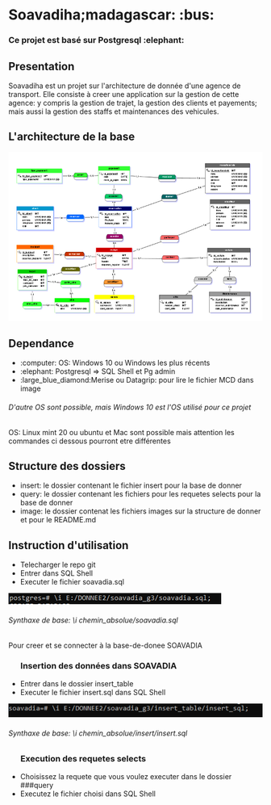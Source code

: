 <h1>Soavadiha;madagascar: :bus:</h1>

<h3>Ce projet est basé sur Postgresql :elephant:</h3>

<h2>Presentation</h2>
<p>Soavadiha est un projet sur l'architecture de donnée d'une agence de transport. Elle consiste
à creer une application sur la gestion de cette agence: y compris la gestion de trajet, la gestion
des clients et payements; mais aussi la gestion des staffs et maintenances des vehicules.</p>

<h2>L'architecture de la base</h2>
<img src="/image/soavadia.PNG">

<h2>Dependance</h2>
<ul>
    <li>:computer: OS: Windows 10 ou Windows les plus récents</li>
    <li>:elephant: Postgresql => SQL Shell et Pg admin</li>
    <li>:large_blue_diamond:Merise ou Datagrip: pour lire le fichier MCD dans image</li>
</ul>
<h6>D'autre OS sont possible, mais Windows 10 est l'OS utilisé pour ce projet</h6>
<p>OS: Linux mint 20 ou ubuntu et Mac sont possible mais attention les commandes ci dessous pourront etre différentes</p>

<h2>Structure des dossiers</h2>
<ul>
    <li>insert: le dossier contenant le fichier insert pour la base de donner</li>
    <li>query: le dossier contenant les fichiers pour les requetes selects pour la base de donner</li>
    <li>image: le dossier contenat les fichiers images sur la structure de donner et pour le README.md</li>
</ul>

<h2>Instruction d'utilisation</h2>
<ul>
    <li>Telecharger le repo git</li>
    <li>Entrer dans SQL Shell</li>
    <li>Executer le fichier soavadia.sql</li>
</ul>
<img src="/image/execution_cmd.PNG">
<h6>Synthaxe de base: \i chemin_absolue/soavadia.sql</h6>
<p>Pour creer et se connecter à la base-de-donee SOAVADIA</p>

<ul>
<h3>Insertion des données dans SOAVADIA</h3>
    <li>Entrer dans le dossier insert_table</li>
    <li>Executer le fichier insert.sql dans SQL Shell</li>
</ul>
<img src="/image/insertion_cmd.PNG">
<h6>Synthaxe de base: \i chemin_absolue/insert/insert.sql</h6>
<ul>
    <h3>Execution des requetes selects</h3>
    <li>Choisissez la requete que vous voulez executer dans le dossier ###query</li>
    <li>Executez le fichier choisi dans SQL Shell</li>
</ul>